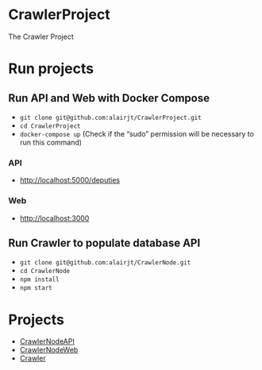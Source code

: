 # CrawlerProject
The Crawler Project

# Run projects

## Run API and Web with Docker Compose
- `git clone git@github.com:alairjt/CrawlerProject.git`
- `cd CrawlerProject`
- `docker-compose up` (Check if the “sudo” permission will be necessary to run this command)

### API
- [http://localhost:5000/deputies](http://localhost:5000/api/deputies)

### Web
- [http://localhost:3000](http://localhost:3000)

## Run Crawler to populate database API
- `git clone git@github.com:alairjt/CrawlerNode.git`
- `cd CrawlerNode`
- `npm install`
- `npm start`

# Projects
- [CrawlerNodeAPI](https://github.com/alairjt/CrawlerNodeAPI)
- [CrawlerNodeWeb](https://github.com/alairjt/CrawlerNodeWeb)
- [Crawler](https://github.com/alairjt/CrawlerNode)